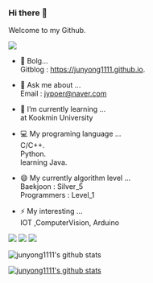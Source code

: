 ### Hi there 👋

Welcome to my Github.  


 <a href="https://junyong1111.github.io/" target="_blank"><img src="https://img.shields.io/badge/Gitblog-22222?style=flat-square&logo=&logoColor=white"/></a>

- 🐣 Bolg...  
 Gitblog : https://junyong1111.github.io.  


- 💬 Ask me about ...  
 Email : jypoer@naver.com  

- 🌱 I’m currently learning ...  
 at Kookmin University
 - 💻 My programing language ...  
  C/C++.  
  Python.  
  learning Java.
  
 - 😄 My currently algorithm level ...  
  Baekjoon : Silver_5  
  Programmers : Level_1   
  
  - ⚡ My interesting ...  
   IOT ,ComputerVision, Arduino
   
   <img src="https://img.shields.io/badge/c++-00599C?style=flat-square&logo=c%2B%2B&logoColor=white"/></a> 
   <img src="https://img.shields.io/badge/Python-3766AB?style=flat-square&logo=Python&logoColor=white"/></a>
   <img src="https://img.shields.io/badge/Java-6C5FDD?style=flat-square&logo=Python&logoColor=white"/></a>
  
  
  
 <!--![Anurag's GitHub stats](https://github-readme-stats.vercel.app/api?username=anuraghazra&show_icons=true&theme=radical) -->
![junyong1111's github stats](https://github-readme-stats.vercel.app/api?username=junyong1111&show_icons=true&theme=dark)

[![junyong1111's github stats](https://github-readme-stats.vercel.app/api/top-langs/?username=junyong1111&show_icons=true&hide_border=true&title_color=004386&icon_color=004386&layout=compact)](https://github.com/junyong1111/github-readme-stats)


<!--
**junyong1111/junyong1111** is a ✨ _special_ ✨ repository because its `README.md` (this file) appears on your GitHub profile.

Here are some ideas to get you started:
커밋스테이트 방법

![본인ID's github stats](https://github-readme-stats.vercel.app/api?username=본인ID&show_icons=true)
[![본인ID's github stats](https://github-readme-stats.vercel.app/api/top-langs/?username=본인ID&show_icons=true&hide_border=true&title_color=004386&icon_color=004386&layout=compact)](https://github.com/본인ID)

링크뱃지 만들기
https://simpleicons.org/?q=git
https://pgmjun.tistory.com/21


- 🔭 I’m currently working on ...
- 🌱 I’m currently learning ...
- 👯 I’m looking to collaborate on ...
- 🤔 I’m looking for help with ...
- 💬 Ask me about ...
- 📫 How to reach me: ...
- 😄 Pronouns: ...
- ⚡ Fun fact: ...
-->
